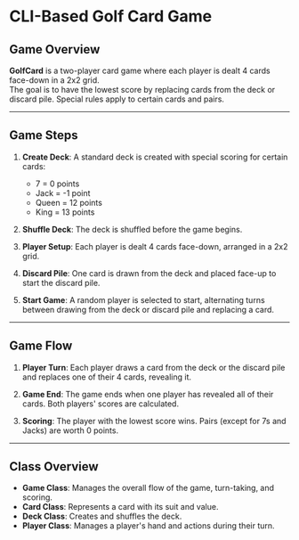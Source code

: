 # CLI-Based Golf Card Game

## Game Overview
**GolfCard** is a two-player card game where each player is dealt 4 cards face-down in a 2x2 grid.  
The goal is to have the lowest score by replacing cards from the deck or discard pile. Special rules apply to certain cards and pairs.

---

## Game Steps

1. **Create Deck**: A standard deck is created with special scoring for certain cards:
   - 7 = 0 points
   - Jack = -1 point
   - Queen = 12 points
   - King = 13 points

2. **Shuffle Deck**: The deck is shuffled before the game begins.

3. **Player Setup**: Each player is dealt 4 cards face-down, arranged in a 2x2 grid.

4. **Discard Pile**: One card is drawn from the deck and placed face-up to start the discard pile.

5. **Start Game**: A random player is selected to start, alternating turns between drawing from the deck or discard pile and replacing a card.

---

## Game Flow

1. **Player Turn**: Each player draws a card from the deck or the discard pile and replaces one of their 4 cards, revealing it.

2. **Game End**: The game ends when one player has revealed all of their cards. Both players' scores are calculated.

3. **Scoring**: The player with the lowest score wins. Pairs (except for 7s and Jacks) are worth 0 points.

---

## Class Overview

- **Game Class**: Manages the overall flow of the game, turn-taking, and scoring.
- **Card Class**: Represents a card with its suit and value.
- **Deck Class**: Creates and shuffles the deck.
- **Player Class**: Manages a player's hand and actions during their turn.
